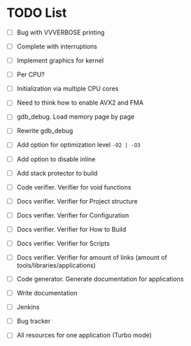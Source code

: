TODO List
=========

- [ ] Bug with VVVERBOSE printing
- [ ] Complete with interruptions
- [ ] Implement graphics for kernel
- [ ] Per CPU?
- [ ] Initialization via multiple CPU cores
- [ ] Need to think how to enable AVX2 and FMA
- [ ] gdb_debug. Load memory page by page
- [ ] Rewrite gdb_debug

- [ ] Add option for optimization level `-O2 | -O3`
- [ ] Add option to disable inline
- [ ] Add stack protector to build
- [ ] Code verifier. Verifier for void functions
- [ ] Docs verifier. Verifier for Project structure
- [ ] Docs verifier. Verifier for Configuration
- [ ] Docs verifier. Verifier for How to Build
- [ ] Docs verifier. Verifier for Scripts
- [ ] Docs verifier. Verifier for amount of links (amount of tools/libraries/applications)
- [ ] Code generator. Generate documentation for applications
- [ ] Write documentation
- [ ] Jenkins
- [ ] Bug tracker
- [ ] All resources for one application (Turbo mode)
